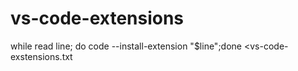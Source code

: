 # vs-code-extensions
while read line; do code --install-extension "$line";done <vs-code-exstensions.txt
